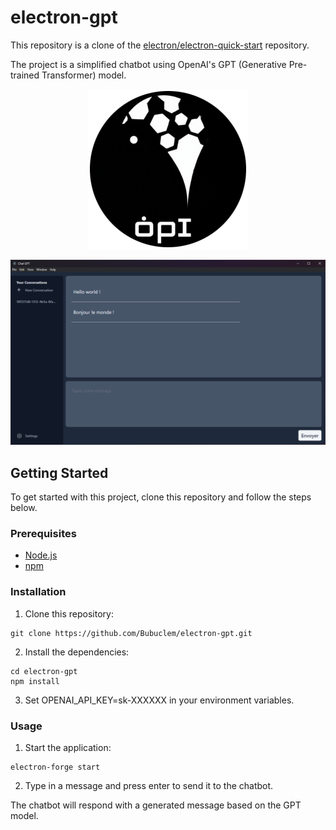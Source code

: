 
# electron-gpt

This repository is a clone of the [electron/electron-quick-start](https://github.com/electron/electron-quick-start) repository.

The project is a simplified chatbot using OpenAI's GPT (Generative Pre-trained Transformer) model.

<p align="center">
  <img src="./assets/favicon.png" alt="logo made by DALL·E">
</p>

<p align="center">
  <img src="./assets/capture1.png" alt="Capture d'écran 1">
</p>

## Getting Started

To get started with this project, clone this repository and follow the steps below.

### Prerequisites

- [Node.js](https://nodejs.org/en/)
- [npm](https://www.npmjs.com/get-npm)

### Installation

1. Clone this repository:

```
git clone https://github.com/Bubuclem/electron-gpt.git 
```

2. Install the dependencies:

```
cd electron-gpt
npm install 
```

3. Set OPENAI_API_KEY=sk-XXXXXX in your environment variables.

### Usage

1. Start the application:

```
electron-forge start
```

2. Type in a message and press enter to send it to the chatbot.

The chatbot will respond with a generated message based on the GPT model.
